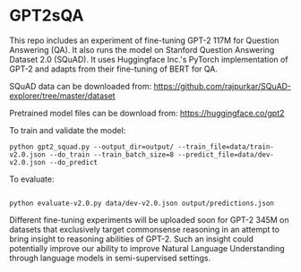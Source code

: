 # GPT2sQA

This repo includes an experiment of fine-tuning GPT-2 117M for Question Answering (QA). It also runs the model on Stanford Question Answering Dataset 2.0 (SQuAD). It uses Huggingface Inc.'s PyTorch implementation of GPT-2 and adapts from their fine-tuning of BERT for QA. 

SQuAD data can be downloaded from: https://github.com/rajpurkar/SQuAD-explorer/tree/master/dataset

Pretrained model files can be download from: https://huggingface.co/gpt2


To train and validate the model: 

```
python gpt2_squad.py --output_dir=output/ --train_file=data/train-v2.0.json --do_train --train_batch_size=8 --predict_file=data/dev-v2.0.json --do_predict

```

To evaluate: 

```

python evaluate-v2.0.py data/dev-v2.0.json output/predictions.json

```


Different fine-tuning experiments will be uploaded soon for GPT-2 345M on datasets that exclusively target commonsense reasoning in an attempt to bring insight to reasoning abilities of GPT-2. Such an insight could potentially improve our ability to improve Natural Language Understanding through language models in semi-supervised settings. 
